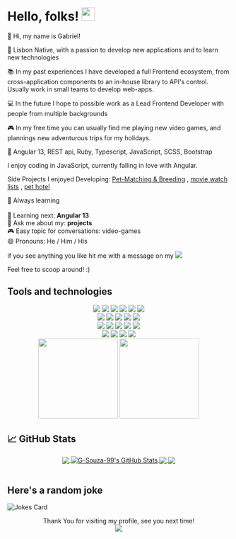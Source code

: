 # Hello, folks! <img src="https://raw.githubusercontent.com/MartinHeinz/MartinHeinz/master/wave.gif" width="30px">
👋 Hi, my name is Gabriel!

🌇 Lisbon Native, with a passion to develop new applications and to learn new technologies

📚 In my past experiences I have developed a full Frontend ecosystem, from cross-application components to an in-house library to API's control. Usually work in small teams to develop web-apps. 

💻 In the future I hope to possible work as a Lead Frontend Developer with people from multiple backgrounds

🎮 In my free time you can usually find me playing new video games, and plannings new adventurous trips for my holidays.

💪 Angular 13, REST api, Ruby, Typescript, JavaScript, SCSS, Bootstrap

I enjoy coding in JavaScript, currently falling in love with Angular.

Side Projects I enjoyed Developing: [Pet-Matching & Breeding](https://www.breedme.app) , [movie watch lists](https://rails-watch-list-gs.herokuapp.com) , [pet hotel](https://petmotel.herokuapp.com)


🚀 Always learning<br>  
🔭 Learning next: <strong>Angular 13</strong><br>
🦄 Ask me about my: <strong>projects</strong><br>
🎮 Easy topic for conversations: video-games<br>
😄 Pronouns: He / Him / His<br> 


if you see anything you like hit me with a message on my <a href="https://www.linkedin.com/in/gsouzaa4/" target="_blank"><img src="https://img.shields.io/badge/-LinkedIn-%230077B5?style=for-the-badge&logo=linkedin&logoColor=white"></a> 

Feel free to scoop around! :)

Tools and technologies
---

<div align='center'>
  <img src="https://img.shields.io/badge/Tool-Office365-informational?style=flat&logo=microsoftoffice&logoColor=d33903&color=d33903">
  <img src="https://img.shields.io/badge/Code-Python-informational?style=flat&logo=python&logoColor=f9eaa7&color=f9eaa7">
  <img src="https://img.shields.io/badge/Tool-Canva-informational?style=flat&logo=canva&logoColor=00bec6&color=00bec6">
  <img src="https://img.shields.io/badge/Code-SQL-informational?style=flat&logo=mysql&logoColor=dd8a04&color=dd8a04">
  <img src="https://img.shields.io/badge/OS-Linux-informational?style=flat&logo=linux&logoColor=030305&color=030305">
  <img src="https://img.shields.io/badge/OS-Windows-informational?style=flat&logo=windows&logoColor=00a8e8&color=00a8e8">
  <br>
  <img src="https://img.shields.io/badge/Code-Rails-informational?style=flat&logo=rubyonrails&logoColor=e80e12&color=e80e12">
  <img src="https://img.shields.io/badge/Code-Ruby-informational?style=flat&logo=ruby&logoColor=e80e12&color=e80e12">
  <img src="https://img.shields.io/badge/Code-JavaScript-informational?style=flat&logo=JavaScript&color=F7DF1E">
  <img src="https://img.shields.io/badge/Code-HTML5-informational?style=flat&logo=HTML5&color=E34F26">
  <img src="https://img.shields.io/badge/Style-CSS3-informational?style=flat&logo=CSS3&color=1572B6">
  <br>
  <img src="https://img.shields.io/badge/Tool-PostgreSQL-informational?style=flat&logo=PostgreSQL&color=336791">
  <img src="https://img.shields.io/badge/Tool-NPM-informational?style=flat&logo=NPM&color=CB0000">
  <img src="https://img.shields.io/badge/Tool-Yarn-informational?style=flat&logo=Yarn&color=2C8EBB">
  <img src="https://img.shields.io/badge/Tool-Git-informational?style=flat&logo=Git&color=F05032">
  <img src="https://img.shields.io/badge/Tool-GitHub-informational?style=flat&logo=GitHub&color=181717">
   <br>
  <img src="https://img.shields.io/badge/Tool-Heroku-informational?style=flat&logo=heroku&logoColor=6410ab&color=6410ab">
  <img src="https://img.shields.io/badge/Style-Figma-informational?style=flat&logo=figma&color=A35139">
  <img src="https://img.shields.io/badge/Style-Sass-informational?style=flat&logo=Sass&color=DB7093">
  <img src="https://img.shields.io/badge/Style-Bootstrap-informational?style=flat&logo=Bootstrap&color=7952B3">
  <br>
  <img src="https://capsule-render.vercel.app/api?type=slice&color=gradient&height=90" width="180">
  <img src="https://capsule-render.vercel.app/api?type=slice&color=gradient&height=90&reversal=true" width="180">
</div>

## &#x1f4c8; GitHub Stats
<div align="center">
  <a href="https://github.com/G-Souza-99/G-Souza-99">
    <img align="center" src="https://github-readme-stats.vercel.app/api/top-langs/?username=G-Souza-99&title_color=ffffff&text_color=c9cacc&icon_color=2bbc8a&bg_color=1d1f21&langs_count=10&layout=compact" />
  </a>
  <a href="https://github.com/G-Souza-99/G-Souza-99">
    <img align="center" src="https://github-readme-stats.vercel.app/api?username=G-Souza-99&show_icons=true&line_height=27&include_all_commits=true&count_private=true&title_color=ffffff&text_color=c9cacc&icon_color=2bbc8a&bg_color=1d1f21&hide=contribs&theme=tokyonight" alt="G-Souza-99's GitHub Stats" />
  </a>
  <a href="https://github.com/G-Souza-99/BreedMe">
    <img align="center" src="https://github-readme-stats.vercel.app/api/pin/?username=G-Souza-99&repo=BreedMe&title_color=ffffff&text_color=c9cacc&icon_color=2bbc8a&bg_color=1d1f21" />
  </a>  
  <a href="https://github.com/G-Souza-99/PetHotel">
    <img align="center" src="https://github-readme-stats.vercel.app/api/pin/?username=G-Souza-99&repo=PetHotel&title_color=ffffff&text_color=c9cacc&icon_color=2bbc8a&bg_color=1d1f21" />
  </a>
</div>
<br>

Here's a random joke
-------
![Jokes Card](https://readme-jokes.vercel.app/api)


<div align="center"> 
  Thank You for visiting my profile, see you next time!
  <br>
  <img src="https://profile-counter.glitch.me/G-Souza-99/count.svg" />
</div>

<!--

![GitHub metrics](https://metrics.lecoq.io/G-Souza-99)  

[![trophy](https://github-profile-trophy.vercel.app/?username=G-Souza-99)](https://github.com/ryo-ma/github-profile-trophy)

[![Stargazers repo roster for @G-Souza-99/G-Souza-99](https://reporoster.com/stars/G-Souza-99/G-Souza-99)](https://github.com/G-Souza-99/G-Souza-99/stargazers)
 
